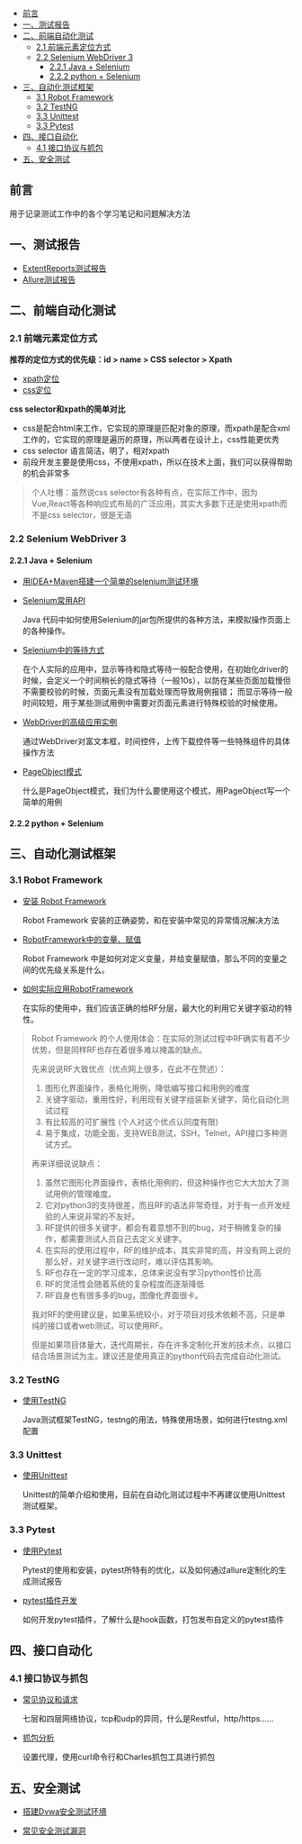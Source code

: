 - [前言](#前言)
- [一、测试报告](#一测试报告)
- [二、前端自动化测试](#二前端自动化测试)
  - [2.1 前端元素定位方式](#21-前端元素定位方式)
  - [2.2 Selenium WebDriver 3](#22-selenium-webdriver-3)
    - [2.2.1 Java + Selenium](#221-java--selenium)
    - [2.2.2 python + Selenium](#222-python--selenium)
- [三、自动化测试框架](#三自动化测试框架)
  - [3.1 Robot Framework](#31-robot-framework)
  - [3.2 TestNG](#32-testng)
  - [3.3 Unittest](#33-unittest)
  - [3.3 Pytest](#33-pytest)
- [四、接口自动化](#四接口自动化)
  - [4.1 接口协议与抓包](#41-接口协议与抓包)
- [五、安全测试](#五安全测试)


## 前言
用于记录测试工作中的各个学习笔记和问题解决方法

## 一、测试报告
- [ExtentReports测试报告](https://github.com/xujiangchen/Test-Notes/blob/main/Test-Report/extentreports.md)
- [Allure测试报告](https://github.com/xujiangchen/Test-Notes/blob/main/Test-Report/allure.md)


## 二、前端自动化测试
### 2.1 前端元素定位方式

**推荐的定位方式的优先级：id > name > CSS selector > Xpath**

- [xpath定位](https://github.com/xujiangchen/Test-Notes/blob/main/Web-Auto-Test/%E5%85%83%E7%B4%A0%E5%AE%9A%E4%BD%8D/xpath%E5%AE%9A%E4%BD%8D%E6%96%B9%E5%BC%8F.md)
- [css定位](https://github.com/xujiangchen/Test-Notes/blob/main/Web-Auto-Test/%E5%85%83%E7%B4%A0%E5%AE%9A%E4%BD%8D/css%E5%AE%9A%E4%BD%8D.md)

**css selector和xpath的简单对比**

- css是配合html来工作，它实现的原理是匹配对象的原理，而xpath是配合xml工作的，它实现的原理是遍历的原理，所以两者在设计上，css性能更优秀
- css selector 语言简洁，明了，相对xpath
- 前段开发主要是使用css，不使用xpath，所以在技术上面，我们可以获得帮助的机会非常多

> 个人吐槽：虽然说css selector有各种有点，在实际工作中，因为Vue,React等各种响应式布局的广泛应用，其实大多数下还是使用xpath而不是css selector，很是无语

### 2.2 Selenium WebDriver 3 

#### 2.2.1 Java + Selenium
- [用IDEA+Maven搭建一个简单的selenium测试环境]()

- [Selenium常用API](https://github.com/xujiangchen/Selenium-Webdrive-3/blob/main/Java/Warehouse/Selenium%E5%B8%B8%E7%94%A8API.md)
  
  Java 代码中如何使用Selenium的jar包所提供的各种方法，来模拟操作页面上的各种操作。
  
- [Selenium中的等待方式](https://github.com/xujiangchen/Selenium-Webdrive-3/blob/main/Java/Warehouse/%E7%AD%89%E5%BE%85%E6%96%B9%E5%BC%8F.md)

  在个人实际的应用中，显示等待和隐式等待一般配合使用，在初始化driver的时候，会定义一个时间稍长的隐式等待（一般10s），以防在某些页面加载慢但不需要校验的时候，页面元素没有加载处理而导致用例报错；
  而显示等待一般时间较短，用于某些测试用例中需要对页面元素进行特殊校验的时候使用。
  
 - [WebDriver的高级应用实例](https://github.com/xujiangchen/Selenium-Webdrive-3/blob/main/Java/Warehouse/WebDriver%E7%9A%84%E9%AB%98%E7%BA%A7%E5%BA%94%E7%94%A8%E5%AE%9E%E4%BE%8B.md)

    通过WebDriver对富文本框，时间控件，上传下载控件等一些特殊组件的具体操作方法

- [PageObject模式](https://github.com/xujiangchen/Selenium-Webdrive-3/blob/main/Java/Warehouse/PageObject%E6%A8%A1%E5%BC%8F.md)

    什么是PageObject模式，我们为什么要使用这个模式，用PageObject写一个简单的用例

#### 2.2.2 python + Selenium
    
## 三、自动化测试框架

### 3.1 Robot Framework
- [安装 Robot Framework](https://github.com/xujiangchen/Test-Notes/blob/main/%E6%B5%8B%E8%AF%95%E6%A1%86%E6%9E%B6/RobotFramework/%E5%AE%89%E8%A3%85%20Robot%20Framework.md)
  
  Robot Framework 安装的正确姿势，和在安装中常见的异常情况解决方法
  
- [RobotFramework中的变量、赋值](https://github.com/xujiangchen/Test-Notes/blob/main/%E6%B5%8B%E8%AF%95%E6%A1%86%E6%9E%B6/RobotFramework/RobotFramework%E4%B8%AD%E7%9A%84%E5%8F%98%E9%87%8F%E3%80%81%E8%B5%8B%E5%80%BC.md)

  Robot Framework 中是如何对定义变量，并给变量赋值，那么不同的变量之间的优先级关系是什么。

- [如何实际应用RobotFramework]()

  在实际的使用中，我们应该正确的给RF分层，最大化的利用它关键字驱动的特性。

> Robot Framework 的个人使用体会：在实际的测试过程中RF确实有着不少优势，但是同样RF也存在着很多难以掩盖的缺点。
>
> 先来说说RF大致优点（优点网上很多，在此不在赘述）：
>
> 1. 图形化界面操作，表格化用例，降低编写接口和用例的难度
> 2. 关键字驱动，重用性好，利用现有关键字组装新关键字，简化自动化测试过程
> 3. 有比较高的可扩展性 (个人对这个优点认同度有限)
> 4. 易于集成，功能全面，支持WEB测试，SSH，Telnet，API接口多种测试方式。
> 
>
> 再来详细说说缺点：
> 1. 虽然它图形化界面操作，表格化用例的，但这种操作也它大大加大了测试用例的管理难度。
> 2. 它对python3的支持很差，而且RF的语法非常奇怪，对于有一点开发经验的人来说非常的不友好。
> 3. RF提供的很多关键字，都会有着意想不到的bug，对于稍微复杂的操作，都需要测试人员自己去定义关键字。
> 4. 在实际的使用过程中，RF的维护成本，其实非常的高，并没有网上说的那么好，对关键字进行改动时，难以评估其影响。
> 5. RF也存在一定的学习成本，总体来说没有学习python性价比高
> 6. RF的灵活性会随着系统的复杂程度而逐渐降低
> 7. RF自身也有很多多的bug，图像化界面很卡。
>
> 我对RF的使用建议是，如果系统较小，对于项目对技术依赖不高，只是单纯的接口或者web测试，可以使用RF。
>
> 但是如果项目体量大，迭代周期长，存在许多定制化开发的技术点，以接口结合场景测试为主。建议还是使用真正的python代码去完成自动化测试。
> 

### 3.2 TestNG

- [使用TestNG](https://github.com/xujiangchen/Test-Notes/tree/main/%E6%B5%8B%E8%AF%95%E6%A1%86%E6%9E%B6/TestNG)

  Java测试框架TestNG，testng的用法，特殊使用场景，如何进行testng.xml配置

### 3.3 Unittest

- [使用Unittest](https://github.com/xujiangchen/Test-Notes/tree/main/%E6%B5%8B%E8%AF%95%E6%A1%86%E6%9E%B6/Unittest)

  Unittest的简单介绍和使用，目前在自动化测试过程中不再建议使用Unittest测试框架。

### 3.3 Pytest

- [使用Pytest](https://github.com/xujiangchen/Test-Notes/tree/main/%E6%B5%8B%E8%AF%95%E6%A1%86%E6%9E%B6/Pytest)

  Pytest的使用和安装，pytest所特有的优化，以及如何通过allure定制化的生成测试报告

- [pytest插件开发](https://github.com/xujiangchen/Test-Notes/blob/main/%E6%B5%8B%E8%AF%95%E6%A1%86%E6%9E%B6/Pytest/pytest%E6%8F%92%E4%BB%B6%E5%BC%80%E5%8F%91.md)

  如何开发pytest插件，了解什么是hook函数，打包发布自定义的pytest插件

## 四、接口自动化

### 4.1 接口协议与抓包

- [常见协议和请求](https://github.com/xujiangchen/Test-Notes/blob/main/Interface/%E5%B8%B8%E8%A7%81%E6%8E%A5%E5%8F%A3%E5%8D%8F%E8%AE%AE.md)

  七层和四层网络协议，tcp和udp的异同，什么是Restful，http/https......

- [抓包分析](https://github.com/xujiangchen/Test-Notes/blob/main/Interface/%E6%8A%93%E5%8C%85.md)

  设置代理，使用curl命令行和Charles抓包工具进行抓包

## 五、安全测试

- [搭建Dvwa安全测试环境](https://github.com/xujiangchen/Test-Notes/blob/main/%E5%AE%89%E5%85%A8%E6%B5%8B%E8%AF%95/%E6%90%AD%E5%BB%BA%E5%AE%89%E5%85%A8%E6%B5%8B%E8%AF%95%E7%8E%AF%E5%A2%83.md)

- [常见安全测试漏洞](https://github.com/xujiangchen/Test-Notes/blob/main/%E5%AE%89%E5%85%A8%E6%B5%8B%E8%AF%95/%E5%B8%B8%E8%A7%81%E6%BC%8F%E6%B4%9E.md)